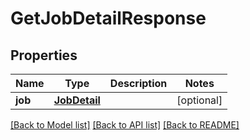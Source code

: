 # GetJobDetailResponse

## Properties
Name | Type | Description | Notes
------------ | ------------- | ------------- | -------------
**job** | [**JobDetail**](JobDetail.md) |  | [optional] 

[[Back to Model list]](../README.md#documentation-for-models) [[Back to API list]](../README.md#documentation-for-api-endpoints) [[Back to README]](../README.md)


